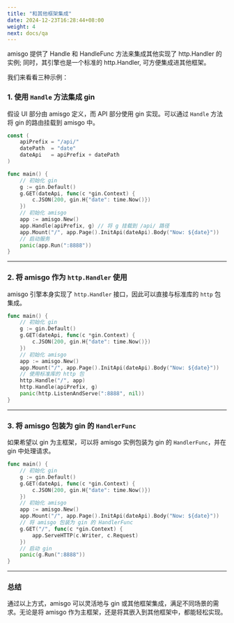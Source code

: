 ```yaml
---
title: "和其他框架集成"
date: 2024-12-23T16:28:44+08:00
weight: 4
next: docs/qa
---
```


amisgo 提供了 Handle 和 HandleFunc 方法来集成其他实现了 http.Handler 的实例; 同时，其引擎也是一个标准的 http.Handler, 可方便集成进其他框架。

我们来看看三种示例：

### 1. 使用 `Handle` 方法集成 gin

假设 UI 部分由 amisgo 定义，而 API 部分使用 gin 实现。可以通过 `Handle` 方法将 gin 的路由挂载到 amisgo 中。

```go
const (
	apiPrefix = "/api/"
	datePath  = "date"
	dateApi   = apiPrefix + datePath
)

func main() {
	// 初始化 gin
	g := gin.Default()
	g.GET(dateApi, func(c *gin.Context) {
		c.JSON(200, gin.H{"date": time.Now()})
	})
	// 初始化 amisgo
	app := amisgo.New()
	app.Handle(apiPrefix, g) // 将 g 挂载到 /api/ 路径
	app.Mount("/", app.Page().InitApi(dateApi).Body("Now: ${date}"))
	// 启动服务
	panic(app.Run(":8888"))
}
```

---

### 2. 将 amisgo 作为 `http.Handler` 使用

amisgo 引擎本身实现了 `http.Handler` 接口，因此可以直接与标准库的 `http` 包集成。

```go
func main() {
	// 初始化 gin
	g := gin.Default()
	g.GET(dateApi, func(c *gin.Context) {
		c.JSON(200, gin.H{"date": time.Now()})
	})
	// 初始化 amisgo
	app := amisgo.New()
	app.Mount("/", app.Page().InitApi(dateApi).Body("Now: ${date}"))
	// 使用标准库的 http 包
	http.Handle("/", app)
	http.Handle(apiPrefix, g)
	panic(http.ListenAndServe(":8888", nil))
}
```

---

### 3. 将 amisgo 包装为 gin 的 `HandlerFunc`

如果希望以 gin 为主框架，可以将 amisgo 实例包装为 gin 的 `HandlerFunc`，并在 gin 中处理请求。

```go
func main() {
	// 初始化 gin
	g := gin.Default()
	g.GET(dateApi, func(c *gin.Context) {
		c.JSON(200, gin.H{"date": time.Now()})
	})
	// 初始化 amisgo
	app := amisgo.New()
	app.Mount("/", app.Page().InitApi(dateApi).Body("Now: ${date}"))
	// 将 amisgo 包装为 gin 的 HandlerFunc
	g.GET("/", func(c *gin.Context) {
		app.ServeHTTP(c.Writer, c.Request)
	})
	// 启动 gin
	panic(g.Run(":8888"))
}
```

---

### 总结

通过以上方式，amisgo 可以灵活地与 gin 或其他框架集成，满足不同场景的需求。无论是将 amisgo 作为主框架，还是将其嵌入到其他框架中，都能轻松实现。
